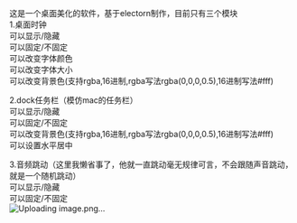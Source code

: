 这是一个桌面美化的软件，基于electorn制作，目前只有三个模块  
1.桌面时钟  
  可以显示/隐藏  
  可以固定/不固定  
  可以改变字体颜色  
  可以改变字体大小  
  可以改变背景色(支持rgba,16进制,rgba写法rgba(0,0,0,0.5),16进制写法#fff)  
    
2.dock任务栏（模仿mac的任务栏）  
  可以显示/隐藏  
  可以固定/不固定  
  可以改变背景色(支持rgba,16进制,rgba写法rgba(0,0,0,0.5),16进制写法#fff)  
  可以设置水平居中  
    
3.音频跳动（这里我懒省事了，他就一直跳动毫无规律可言，不会跟随声音跳动，就是一个随机跳动）  
  可以显示/隐藏  
  可以固定/不固定  
![Uploading image.png…]()
